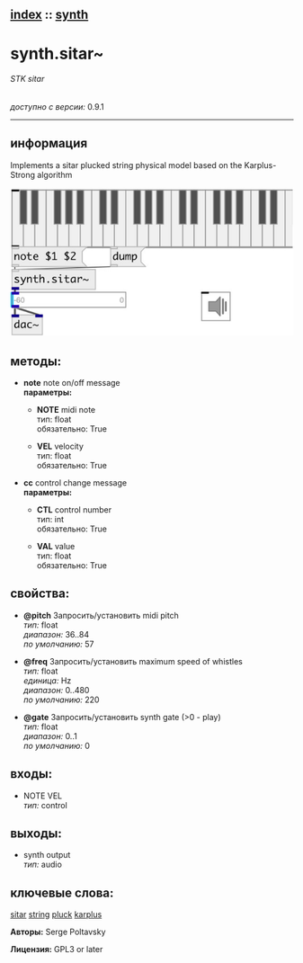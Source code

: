[index](index.html) :: [synth](category_synth.html)
---

# synth.sitar~

###### STK sitar

*доступно с версии:* 0.9.1

---


## информация
Implements a sitar plucked string physical model based on the Karplus-Strong algorithm


[![example](../examples/img/synth.sitar~.jpg)](../examples/pd/synth.sitar~.pd)





## методы:

* **note**
note on/off message<br>
  __параметры:__
  - **NOTE** midi note<br>
    тип: float <br>
    обязательно: True <br>

  - **VEL** velocity<br>
    тип: float <br>
    обязательно: True <br>

* **cc**
control change message<br>
  __параметры:__
  - **CTL** control number<br>
    тип: int <br>
    обязательно: True <br>

  - **VAL** value<br>
    тип: float <br>
    обязательно: True <br>




## свойства:

* **@pitch** 
Запросить/установить midi pitch<br>
_тип:_ float<br>
_диапазон:_ 36..84<br>
_по умолчанию:_ 57<br>

* **@freq** 
Запросить/установить maximum speed of whistles<br>
_тип:_ float<br>
_единица:_ Hz<br>
_диапазон:_ 0..480<br>
_по умолчанию:_ 220<br>

* **@gate** 
Запросить/установить synth gate (&gt;0 - play)<br>
_тип:_ float<br>
_диапазон:_ 0..1<br>
_по умолчанию:_ 0<br>



## входы:

* NOTE VEL<br>
_тип:_ control



## выходы:

* synth output<br>
_тип:_ audio



## ключевые слова:

[sitar](keywords/sitar.html)
[string](keywords/string.html)
[pluck](keywords/pluck.html)
[karplus](keywords/karplus.html)






**Авторы:** Serge Poltavsky




**Лицензия:** GPL3 or later





